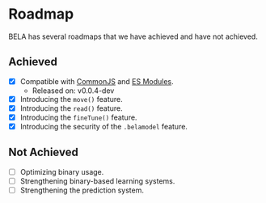 # Roadmap
BELA has several roadmaps that we have achieved and have not achieved.

## Achieved
- [x] Compatible with [CommonJS](https://nodejs.org/api/modules.html) and [ES Modules](https://nodejs.org/api/esm.html).
  - Released on: v0.0.4-dev
- [x] Introducing the ``move()`` feature.
- [x] Introducing the ``read()`` feature.
- [x] Introducing the ``fineTune()`` feature.
- [x] Introducing the security of the ``.belamodel`` feature.

## Not Achieved
- [ ] Optimizing binary usage.
- [ ] Strengthening binary-based learning systems.
- [ ] Strengthening the prediction system.